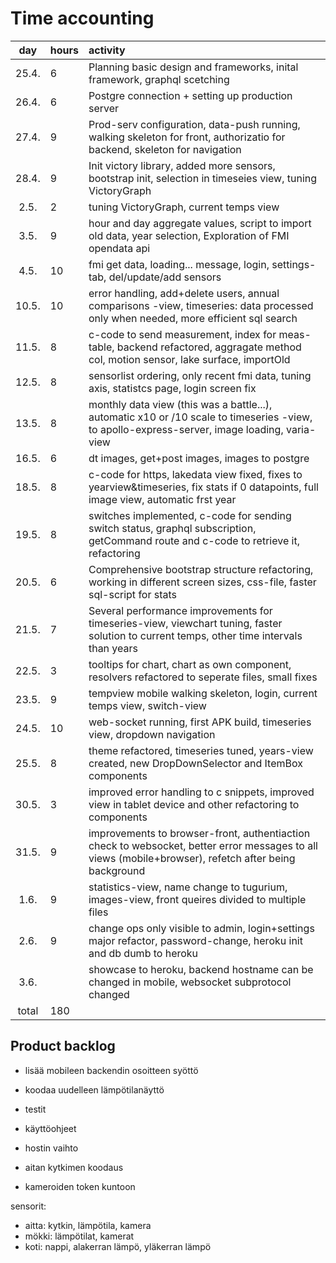 # Time accounting

|  day  | hours | activity                                                                                                                                              |
| :---: | :---- | :---------------------------------------------------------------------------------------------------------------------------------------------------- |
| 25.4. | 6     | Planning basic design and frameworks, inital framework, graphql scetching                                                                             |
| 26.4. | 6     | Postgre connection + setting up production server                                                                                                     |
| 27.4. | 9     | Prod-serv configuration, data-push running, walking skeleton for front, authorizatio for backend, skeleton for navigation                             |
| 28.4. | 9     | Init victory library, added more sensors, bootstrap init, selection in timeseies view, tuning VictoryGraph                                            |
| 2.5.  | 2     | tuning VictoryGraph, current temps view                                                                                                               |
| 3.5.  | 9     | hour and day aggregate values, script to import old data, year selection, Exploration of FMI opendata api                                             |
| 4.5.  | 10    | fmi get data, loading... message, login, settings-tab, del/update/add sensors                                                                         |
| 10.5. | 10    | error handling, add+delete users, annual comparisons -view, timeseries: data processed only when needed, more efficient sql search                    |
| 11.5. | 8     | c-code to send measurement, index for meas-table, backend refactored, aggragate method col, motion sensor, lake surface, importOld                    |
| 12.5. | 8     | sensorlist ordering, only recent fmi data, tuning axis, statistcs page, login screen fix                                                              |
| 13.5. | 8     | monthly data view (this was a battle...), automatic x10 or /10 scale to timeseries -view, to apollo-express-server, image loading, varia-view         |
| 16.5. | 6     | dt images, get+post images, images to postgre                                                                                                         |
| 18.5. | 8     | c-code for https, lakedata view fixed, fixes to yearview&timeseries, fix stats if 0 datapoints, full image view, automatic frst year                  |
| 19.5. | 8     | switches implemented, c-code for sending switch status, graphql subscription, getCommand route and c-code to retrieve it, refactoring                 |
| 20.5. | 6     | Comprehensive bootstrap structure refactoring, working in different screen sizes, css-file, faster sql-script for stats                               |
| 21.5. | 7     | Several performance improvements for timeseries-view, viewchart tuning, faster solution to current temps, other time intervals than years             |
| 22.5. | 3     | tooltips for chart, chart as own component, resolvers refactored to seperate files, small fixes                                                       |
| 23.5. | 9     | tempview mobile walking skeleton, login, current temps view, switch-view                                                                              |
| 24.5. | 10    | web-socket running, first APK build, timeseries view, dropdown navigation                                                                             |
| 25.5. | 8     | theme refactored, timeseries tuned, years-view created, new DropDownSelector and ItemBox components                                                   |
| 30.5. | 3     | improved error handling to c snippets, improved view in tablet device and other refactoring to components                                             |
| 31.5. | 9     | improvements to browser-front, authentiaction check to websocket, better error messages to all views (mobile+browser), refetch after being background |
| 1.6.  | 9     | statistics-view, name change to tugurium, images-view, front queires divided to multiple files                                                        |
| 2.6.  | 9     | change ops only visible to admin, login+settings major refactor, password-change, heroku init and db dumb to heroku                                   |
| 3.6.  |       | showcase to heroku, backend hostname can be changed in mobile, websocket subprotocol changed                                                          |
| total | 180   |                                                                                                                                                       |

## Product backlog

- lisää mobileen backendin osoitteen syöttö
- koodaa uudelleen lämpötilanäyttö
- testit
- käyttöohjeet

- hostin vaihto
- aitan kytkimen koodaus
- kameroiden token kuntoon

sensorit:

- aitta: kytkin, lämpötila, kamera
- mökki: lämpötilat, kamerat
- koti: nappi, alakerran lämpö, yläkerran lämpö
